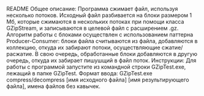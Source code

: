 README
Общее описание:
Программа сжимает файл, используя несколько потоков. Исходный файл разбивается на блоки размером 1 Мб, которые сжимаются в нескольких потоках при помощи класса GZipStream, и записываются в целевой файл с расширением .gz. 
Алгоритм работы с блоками осуществлен с использованием паттерна Producer-Consumer: блоки файла считываются из файла, добавляются в коллекцию, откуда их забирают потоки, осуществляющие сжатие/расжатие. В свою очередь, обработанные блоки добавляются в другую очередь, откуда их забирает пишушщий в файл поток.
Инструкции:
Для работы с программой запустите из командной строки GZipTest.exe, лежащий в папке GZipTest. Формат ввода: GZipTest.exe compress/decompress [имя исходного файла] [имя результирующего файла], имена файлов без кавычек.
